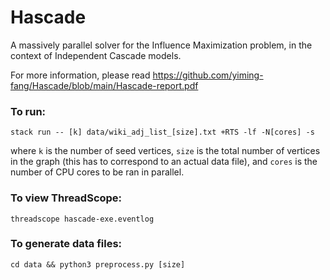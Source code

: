 # Hascade

A massively parallel solver for the Influence Maximization problem, in the context of Independent Cascade models.

For more information, please read https://github.com/yiming-fang/Hascade/blob/main/Hascade-report.pdf

### To run: 

`stack run -- [k] data/wiki_adj_list_[size].txt +RTS -lf -N[cores] -s`

where `k` is the number of seed vertices, `size` is the total number of vertices in the graph (this has to correspond to an actual data file), and `cores` is the number of CPU cores to be ran in parallel.

### To view ThreadScope:

`threadscope hascade-exe.eventlog`

### To generate data files: 

`cd data && python3 preprocess.py [size]`
